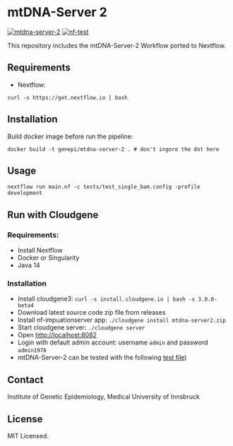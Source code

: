 # mtDNA-Server 2
[![mtdna-server-2](https://github.com/genepi/mtdna-server-2/actions/workflows/run-tests.yml/badge.svg)](https://github.com/genepi/mtdna-server-2/actions/workflows/run-tests.yml)
[![nf-test](https://img.shields.io/badge/tested_with-nf--test-337ab7.svg)](https://github.com/askimed/nf-test)

This repository includes the mtDNA-Server-2 Workflow ported to Nextflow.

## Requirements

- Nextflow:

```
curl -s https://get.nextflow.io | bash
```


## Installation

Build docker image before run the pipeline:

```
docker build -t genepi/mtdna-server-2 . # don't ingore the dot here
```

## Usage

```
nextflow run main.nf -c tests/test_single_bam.config -profile development
```

## Run with Cloudgene

### Requirements:

- Install Nextflow
- Docker or Singularity
- Java 14

### Installation

- Install cloudgene3: `curl -s install.cloudgene.io | bash -s 3.0.0-beta4`
- Download latest source code zip file from releases
- Install nf-impuationserver app: `./cloudgene install mtdna-server2.zip`
- Start cloudgene server: `./cloudgene server`
- Open [http://localhost:8082](http://localhost:8082)
- Login with default admin account: username `admin` and password `admin1978`
- mtDNA-Server-2 can be tested with the following [test file](https://github.com/genepi/mtdna-server-2/raw/main/tests/data/bam/HG00096.mapped.ILLUMINA.bwa.GBR.low_coverage.20101123.bam))


## Contact
Institute of Genetic Epidemiology, Medical University of Innsbruck 

## License
MIT Licensed.
